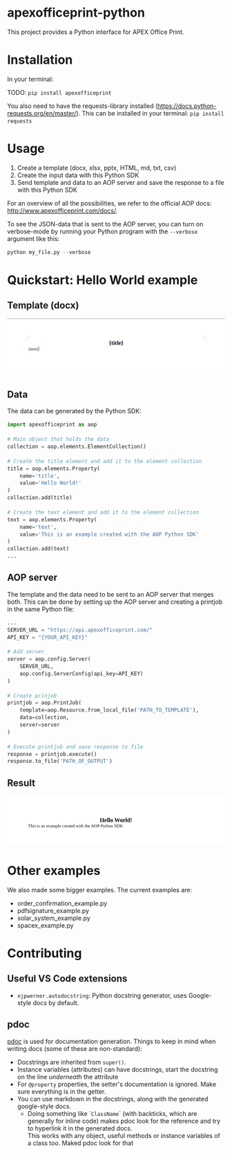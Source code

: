 # apexofficeprint-python
This project provides a Python interface for APEX Office Print.

# Installation
In your terminal:

TODO: `pip install apexofficeprint`

You also need to have the requests-library installed (https://docs.python-requests.org/en/master/). This can be installed in your terminal:
`pip install requests`

# Usage
1. Create a template (docx, xlsx, pptx, HTML, md, txt, csv)
2. Create the input data with this Python SDK
3. Send template and data to an AOP server and save the response to a file with this Python SDK

For an overview of all the possibilities, we refer to the official AOP docs: http://www.apexofficeprint.com/docs/.

To see the JSON-data that is sent to the AOP server, you can turn on verbose-mode by running your Python program with the `--verbose` argument like this:
```python
python my_file.py --verbose
```

# Quickstart: Hello World example
## Template (docx)
<img src="./imgs/hello_world_template.png" width="600" />

## Data
The data can be generated by the Python SDK:
```python
import apexofficeprint as aop

# Main object that holds the data
collection = aop.elements.ElementCollection()

# Create the title element and add it to the element collection
title = aop.elements.Property(
    name='title',
    value='Hello World!'
)
collection.add(title)

# Create the text element and add it to the element collection
text = aop.elements.Property(
    name='text',
    value='This is an example created with the AOP Python SDK'
)
collection.add(text)
...
```

## AOP server
The template and the data need to be sent to an AOP server that merges both. This can be done by setting up the AOP server and creating a printjob in the same Python file:
```python
...
SERVER_URL = "https://api.apexofficeprint.com/"
API_KEY = "{YOUR_API_KEY}"

# Add server
server = aop.config.Server(
    SERVER_URL,
    aop.config.ServerConfig(api_key=API_KEY)
)

# Create prinjob
printjob = aop.PrintJob(
    template=aop.Resource.from_local_file('PATH_TO_TEMPLATE'),
    data=collection,
    server=server
)

# Execute printjob and save response to file
response = printjob.execute()
response.to_file('PATH_OF_OUTPUT')
```

## Result
<img src="./imgs/hello_world_output.png" width="600" />

# Other examples
We also made some bigger examples. The current examples are:
- order_confirmation_example.py
- pdfsignature_example.py
- solar_system_example.py
- spacex_example.py
# Contributing

## Useful VS Code extensions
- `njpwerner.autodocstring`: Python docstring generator, uses Google-style docs by default.

## pdoc
[pdoc](https://pdoc3.github.io/pdoc/) is used for documentation generation.
Things to keep in mind when writing docs (some of these are non-standard):
- Docstrings are inherited from `super()`.
- Instance variables (attributes) can have docstrings, start the docstring on the line *underneath* the attribute
- For `@property` properties, the setter's documentation is ignored. Make sure everything is in the getter.
- You can use markdown in the docstrings, along with the generated google-style docs.
  - Doing something like \``ClassName`\` (with backticks, which are generally for inline code) makes pdoc look for the reference and try to hyperlink it in the generated docs.</br>
  This works with any object, useful methods or instance variables of a class too. Maked pdoc look for that 

